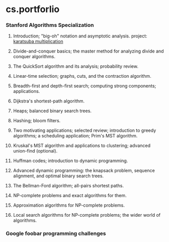 # cs.portforlio

### Stanford Algorithms Specialization

1. Introduction; "big-oh" notation and asymptotic analysis.
    project: [karatsuba multiplication](https://github.com/carbonatezero/cs.portfolio/tree/main/karatsuba)

2. Divide-and-conquer basics; the master method for analyzing divide and conquer algorithms.

3. The QuickSort algorithm and its analysis; probability review.

4. Linear-time selection; graphs, cuts, and the contraction algorithm.


5. Breadth-first and depth-first search; computing strong components; applications.

6. Dijkstra's shortest-path algorithm.

7. Heaps; balanced binary search trees.

8. Hashing; bloom filters.


9. Two motivating applications; selected review; introduction to greedy algorithms; a scheduling application; Prim's MST algorithm.

10. Kruskal's MST algorithm and applications to clustering; advanced union-find (optional).

11. Huffman codes; introduction to dynamic programming.

12. Advanced dynamic programming: the knapsack problem, sequence alignment, and optimal binary search trees.


13. The Bellman-Ford algorithm; all-pairs shortest paths.

14. NP-complete problems and exact algorithms for them.

15. Approximation algorithms for NP-complete problems.

16. Local search algorithms for NP-complete problems; the wider world of algorithms.

### Google foobar programming challenges
